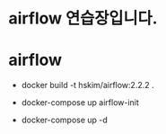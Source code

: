 # airflow 연습장입니다.

# airflow

- docker build -t hskim/airflow:2.2.2 .

- docker-compose up airflow-init

- docker-compose up -d